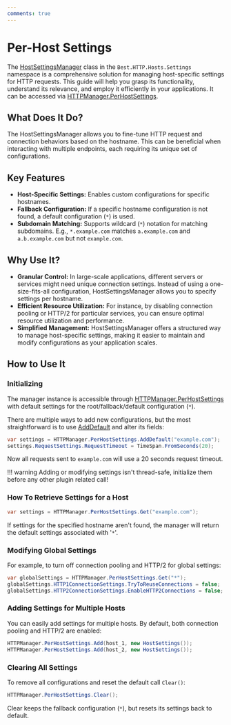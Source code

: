 ```yaml
---
comments: true
---
```


# Per-Host Settings

The [HostSettingsManager](../../HTTP/api-reference/Settings/HostSettingsManager.md) class in the `Best.HTTP.Hosts.Settings` namespace is a comprehensive solution for managing host-specific settings for HTTP requests. 
This guide will help you grasp its functionality, understand its relevance, and employ it efficiently in your applications.
It can be accessed via [HTTPManager.PerHostSettings](../../HTTP/api-reference/Shared/HTTPManager.md).

## What Does It Do?
The HostSettingsManager allows you to fine-tune HTTP request and connection behaviors based on the hostname. 
This can be beneficial when interacting with multiple endpoints, each requiring its unique set of configurations.

## Key Features
- **Host-Specific Settings:** Enables custom configurations for specific hostnames.
- **Fallback Configuration:** If a specific hostname configuration is not found, a default configuration (`*`) is used.
- **Subdomain Matching:** Supports wildcard (`*`) notation for matching subdomains. E.g., `*.example.com` matches `a.example.com` and `a.b.example.com` but not `example.com`.

## Why Use It?

- **Granular Control:** In large-scale applications, different servers or services might need unique connection settings. Instead of using a one-size-fits-all configuration, HostSettingsManager allows you to specify settings per hostname.
- **Efficient Resource Utilization:** For instance, by disabling connection pooling or HTTP/2 for particular services, you can ensure optimal resource utilization and performance.
- **Simplified Management:** HostSettingsManager offers a structured way to manage host-specific settings, making it easier to maintain and modify configurations as your application scales.

## How to Use It

### Initializing

The manager instance is accessible through [HTTPManager.PerHostSettings](../../HTTP/api-reference/Shared/HTTPManager.md) with default settings for the root/fallback/default configuration (`*`).

There are multiple ways to add new configurations, but the most straightforward is to use [AddDefault](../../HTTP/api-reference/Settings/HostSettingsManager.md#adddefault) and alter its fields:
```cs
var settings = HTTPManager.PerHostSettings.AddDefault("example.com");
settings.RequestSettings.RequestTimeout = TimeSpan.FromSeconds(20);
```

Now all requests sent to `example.com` will use a 20 seconds request timeout.

!!! warning
    Adding or modifying settings isn't thread-safe, initialize them before any other plugin related call!

### How To Retrieve Settings for a Host

```cs
var settings = HTTPManager.PerHostSettings.Get("example.com");
```

If settings for the specified hostname aren't found, the manager will return the default settings associated with '`*`'.

### Modifying Global Settings
For example, to turn off connection pooling and HTTP/2 for global settings:

```cs
var globalSettings = HTTPManager.PerHostSettings.Get("*");
globalSettings.HTTP1ConnectionSettings.TryToReuseConnections = false;
globalSettings.HTTP2ConnectionSettings.EnableHTTP2Connections = false;
```

### Adding Settings for Multiple Hosts
You can easily add settings for multiple hosts. By default, both connection pooling and HTTP/2 are enabled:

```cs
HTTPManager.PerHostSettings.Add(host_1, new HostSettings());
HTTPManager.PerHostSettings.Add(host_2, new HostSettings());
```

### Clearing All Settings
To remove all configurations and reset the default call `Clear()`:

```cs
HTTPManager.PerHostSettings.Clear();
```

Clear keeps the fallback configuration (`*`), but resets its settings back to default.